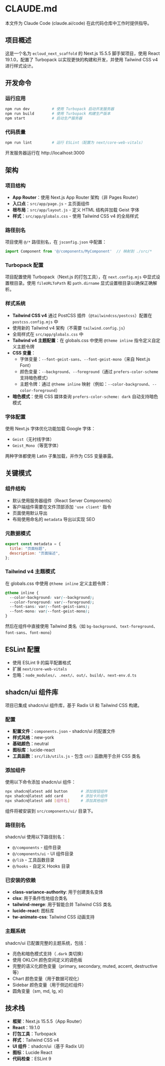 # CLAUDE.md

本文件为 Claude Code (claude.ai/code) 在此代码仓库中工作时提供指导。

## 项目概述

这是一个名为 `ecloud_next_scaffold` 的 Next.js 15.5.5 脚手架项目，使用 React 19.1.0，配置了 Turbopack 以实现更快的构建和开发，并使用 Tailwind CSS v4 进行样式设计。

## 开发命令

### 运行应用
```bash
npm run dev          # 使用 Turbopack 启动开发服务器
npm run build        # 使用 Turbopack 构建生产版本
npm start            # 启动生产服务器
```

### 代码质量
```bash
npm run lint         # 运行 ESLint（配置为 next/core-web-vitals）
```

开发服务器运行在 http://localhost:3000

## 架构

### 项目结构
- **App Router**：使用 Next.js App Router 架构（非 Pages Router）
- **入口点**：`src/app/page.js` - 主页面组件
- **根布局**：`src/app/layout.js` - 定义 HTML 结构并加载 Geist 字体
- **样式**：`src/app/globals.css` - 使用 Tailwind CSS v4 的全局样式

### 路径别名
项目使用 `@/*` 路径别名，在 `jsconfig.json` 中配置：
```javascript
import Component from '@/components/MyComponent'  // 映射到 ./src/*
```

### Turbopack 配置
项目配置使用 Turbopack（Next.js 的打包工具），在 `next.config.mjs` 中显式设置根目录。使用 `fileURLToPath` 和 `path.dirname` 显式设置根目录以确保正确解析。

### 样式系统
- **Tailwind CSS v4** 通过 PostCSS 插件（`@tailwindcss/postcss`）配置在 `postcss.config.mjs` 中
- 使用新的 Tailwind v4 架构（不需要 `tailwind.config.js`）
- 全局样式在 `src/app/globals.css` 中
- **Tailwind v4 主题配置**：在 globals.css 中使用 `@theme inline` 指令定义自定义主题令牌
- **CSS 变量**：
  - 字体变量：`--font-geist-sans`、`--font-geist-mono`（来自 Next.js Font）
  - 颜色变量：`--background`、`--foreground`（通过 `prefers-color-scheme` 支持暗色模式）
  - 主题令牌：通过 `@theme inline` 映射（例如：`--color-background`、`--color-foreground`）
- **暗色模式**：使用 CSS 媒体查询 `prefers-color-scheme: dark` 自动支持暗色模式

### 字体配置
使用 Next.js 字体优化功能加载 Google 字体：
- `Geist`（无衬线字体）
- `Geist_Mono`（等宽字体）

两种字体都使用 Latin 子集加载，并作为 CSS 变量暴露。

## 关键模式

### 组件结构
- 默认使用服务器组件（React Server Components）
- 客户端组件需要在文件顶部添加 `'use client'` 指令
- 页面使用默认导出
- 布局使用命名的 `metadata` 导出以实现 SEO

### 元数据模式
```javascript
export const metadata = {
  title: "页面标题",
  description: "页面描述",
};
```

### Tailwind v4 主题模式
在 globals.css 中使用 `@theme inline` 定义主题令牌：
```css
@theme inline {
  --color-background: var(--background);
  --color-foreground: var(--foreground);
  --font-sans: var(--font-geist-sans);
  --font-mono: var(--font-geist-mono);
}
```
然后在组件中直接使用 Tailwind 类名（如 `bg-background`、`text-foreground`、`font-sans`、`font-mono`）

## ESLint 配置
- 使用 ESLint 9 的扁平配置格式
- 扩展 `next/core-web-vitals`
- 忽略：`node_modules/`、`.next/`、`out/`、`build/`、`next-env.d.ts`

## shadcn/ui 组件库

项目已集成 shadcn/ui 组件库，基于 Radix UI 和 Tailwind CSS 构建。

### 配置
- **配置文件**：`components.json` - shadcn/ui 的配置文件
- **样式风格**：new-york
- **基础颜色**：neutral
- **图标库**：lucide-react
- **工具函数**：`src/lib/utils.js` - 包含 `cn()` 函数用于合并 CSS 类名

### 添加组件
使用以下命令添加 shadcn/ui 组件：
```bash
npx shadcn@latest add button      # 添加按钮组件
npx shadcn@latest add card        # 添加卡片组件
npx shadcn@latest add [组件名]     # 添加其他组件
```

组件将被安装到 `src/components/ui/` 目录下。

### 路径别名
shadcn/ui 使用以下路径别名：
- `@/components` - 组件目录
- `@/components/ui` - UI 组件目录
- `@/lib` - 工具函数目录
- `@/hooks` - 自定义 Hooks 目录

### 已安装的依赖
- **class-variance-authority**: 用于创建类名变体
- **clsx**: 用于条件性地组合类名
- **tailwind-merge**: 用于智能合并 Tailwind CSS 类名
- **lucide-react**: 图标库
- **tw-animate-css**: Tailwind CSS 动画支持

### 主题系统
shadcn/ui 已配置完整的主题系统，包括：
- 亮色和暗色模式支持（`.dark` 类切换）
- 使用 OKLCH 颜色空间定义的调色板
- 完整的语义化颜色变量（primary, secondary, muted, accent, destructive 等）
- Chart 颜色变量（用于数据可视化）
- Sidebar 颜色变量（用于侧边栏组件）
- 圆角变量（sm, md, lg, xl）

## 技术栈
- **框架**：Next.js 15.5.5（App Router）
- **React**：19.1.0
- **打包工具**：Turbopack
- **样式**：Tailwind CSS v4
- **UI 组件**：shadcn/ui（基于 Radix UI）
- **图标**：Lucide React
- **代码检查**：ESLint 9
